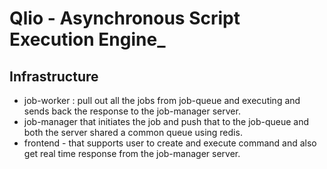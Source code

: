 # Qlio - Asynchronous Script Execution Engine_

## Infrastructure

- job-worker : pull out all the jobs from job-queue and executing and sends back the response to the job-manager server.
- job-manager that initiates the job and push that to the job-queue and both the server shared a common queue using redis.
- frontend - that supports user to create and execute command and also get real time response from the job-manager server.
